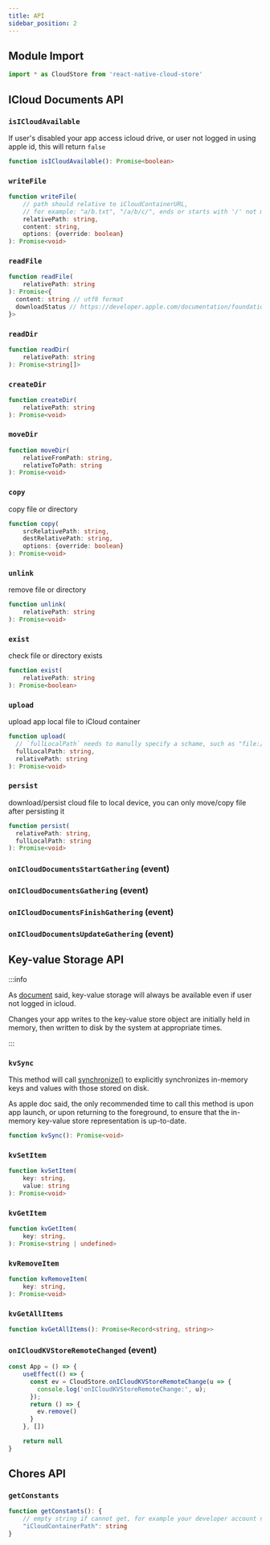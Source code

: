 ```yaml
---
title: API
sidebar_position: 2
---
```


## Module Import
```ts
import * as CloudStore from 'react-native-cloud-store'
```

## ICloud Documents API

### `isICloudAvailable`
If user's disabled your app access icloud drive, or user not logged in using apple id, this will return `false`
```ts
function isICloudAvailable(): Promise<boolean>
```

### `writeFile`
```ts
function writeFile(
    // path should relative to iCloudContainerURL,
    // for example: "a/b.txt", "/a/b/c/", ends or starts with '/' not matter
    relativePath: string,
    content: string,
    options: {override: boolean}
): Promise<void>
```

### `readFile`
```ts
function readFile(
    relativePath: string
): Promise<{
  content: string // utf8 format
  downloadStatus // https://developer.apple.com/documentation/foundation/urlubiquitousitemdownloadingstatus
}>
```

### `readDir`
```ts
function readDir(
    relativePath: string
): Promise<string[]>
```

### `createDir`
```ts
function createDir(
    relativePath: string
): Promise<void>
```

### `moveDir`
```ts
function moveDir(
    relativeFromPath: string,
    relativeToPath: string
): Promise<void>
```

### `copy`
copy file or directory
```ts
function copy(
    srcRelativePath: string,
    destRelativePath: string,
    options: {override: boolean}
): Promise<void>
```

### `unlink`
remove file or directory
```ts
function unlink(
    relativePath: string
): Promise<void>
```

### `exist`
check file or directory exists
```ts
function exist(
    relativePath: string
): Promise<boolean>
```

### `upload`
upload app local file to iCloud container
```ts
function upload(
  // `fullLocalPath` needs to manully specify a schame, such as "file://" to prevent error
  fullLocalPath: string,
  relativePath: string
): Promise<void>
```

### `persist`
download/persist cloud file to local device, you can only move/copy file after persisting it
```ts
function persist(
  relativePath: string,
  fullLocalPath: string
): Promise<void>
```

### `onICloudDocumentsStartGathering` (event)
### `onICloudDocumentsGathering` (event)
### `onICloudDocumentsFinishGathering` (event)
### `onICloudDocumentsUpdateGathering` (event)


## Key-value Storage API
:::info

As [document](https://developer.apple.com/documentation/foundation/nsubiquitouskeyvaluestore) said, key-value storage will always be available even if user not logged in icloud.

Changes your app writes to the key-value store object are initially held in memory, then written to disk by the system at appropriate times.

:::

### `kvSync`

This method will call [synchronize()](https://developer.apple.com/documentation/foundation/nsubiquitouskeyvaluestore/1415989-synchronize) to explicitly synchronizes in-memory keys and values with those stored on disk.

As apple doc said, the only recommended time to call this method is upon app launch, or upon returning to the foreground, to ensure that the in-memory key-value store representation is up-to-date.

```ts
function kvSync(): Promise<void>
```

### `kvSetItem`
```ts
function kvSetItem(
    key: string,
    value: string
): Promise<void>
```


### `kvGetItem`
```ts
function kvGetItem(
    key: string,
): Promise<string | undefined>
```


### `kvRemoveItem`
```ts
function kvRemoveItem(
    key: string,
): Promise<void>
```


### `kvGetAllItems`
```ts
function kvGetAllItems(): Promise<Record<string, string>>
```


### `onICloudKVStoreRemoteChanged` (event)

```jsx
const App = () => {
    useEffect(() => {
      const ev = CloudStore.onICloudKVStoreRemoteChange(u => {
        console.log('onICloudKVStoreRemoteChange:', u);
      });
      return () => {
        ev.remove()
      }
    }, [])

    return null
}
```


## Chores API

### `getConstants`

```ts
function getConstants(): {
    // empty string if cannot get, for example your developer account not create a container, or not choose a contanier
    "iCloudContainerPath": string
}
```

